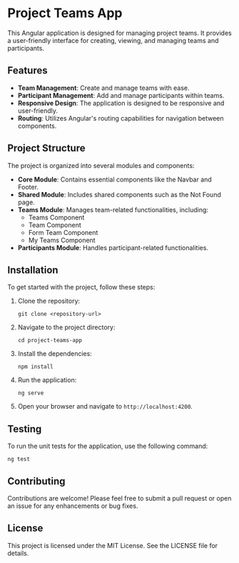 # Project Teams App

This Angular application is designed for managing project teams. It provides a user-friendly interface for creating, viewing, and managing teams and participants.

## Features

- **Team Management**: Create and manage teams with ease.
- **Participant Management**: Add and manage participants within teams.
- **Responsive Design**: The application is designed to be responsive and user-friendly.
- **Routing**: Utilizes Angular's routing capabilities for navigation between components.

## Project Structure

The project is organized into several modules and components:

- **Core Module**: Contains essential components like the Navbar and Footer.
- **Shared Module**: Includes shared components such as the Not Found page.
- **Teams Module**: Manages team-related functionalities, including:
  - Teams Component
  - Team Component
  - Form Team Component
  - My Teams Component
- **Participants Module**: Handles participant-related functionalities.

## Installation

To get started with the project, follow these steps:

1. Clone the repository:
   ```
   git clone <repository-url>
   ```

2. Navigate to the project directory:
   ```
   cd project-teams-app
   ```

3. Install the dependencies:
   ```
   npm install
   ```

4. Run the application:
   ```
   ng serve
   ```

5. Open your browser and navigate to `http://localhost:4200`.

## Testing

To run the unit tests for the application, use the following command:
```
ng test
```

## Contributing

Contributions are welcome! Please feel free to submit a pull request or open an issue for any enhancements or bug fixes.

## License

This project is licensed under the MIT License. See the LICENSE file for details.